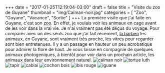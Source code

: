 +++
date = "2017-01-25T12:19:04-03:00"
draft = false
title = "Visite du zoo de Guyane"
thumbnail = "img/Caïman-noir.jpg"
categories = [ "Zoo", "Guyane", "Vacance", "Sortie" ]
+++
La première visite que j'ai faite en Guyane, c'est son [zoo](http://www.zoodeguyane.com/). En effet, 
je voulais voir les animaux en cage avant de les voir dans la vrai vie.
Je n'ai vraiment pas été déçus du voyage.
Pour comparer avec un des seuls zoo que j'ai fait récement, 
[la barben](http://www.zoolabarben.com/) les animaux, en Guyane, sont vraiment très proche, 
les vitres pour regarder sont bien entretenues.
Il y a un passage en hauteur un peu acrobatique pour admirer la flore de haut.
Je vous laisse en compagnie de quelques animaux photogeniques, à bientôt pour voir dans un prochain article,
les animaux dans leur environnement naturel.
![caïman noir](/blog/img/Caïman-noir.jpg)
![tortue luth](/blog/img/tortue-luth.jpg)
![tapir](/blog/img/Tapir.jpg)
![cabiaï](/blog/img/Cabiaï.jpg)
![cochon bois](/blog/img/cochon-bois.jpg)
![ibis rouge](/blog/img/Ibis-rouge.jpg)
![iguane](/blog/img/iguane.jpg)
